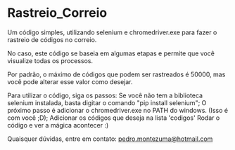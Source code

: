 # Rastreio_Correio
Um código simples, utilizando selenium e chromedriver.exe para fazer o rastreio de códigos no correio.

No caso, este código se baseia em algumas etapas e permite que você visualize todas os processos. 

Por padrão, o máximo de códigos que podem ser rastreados é 50000, mas você pode alterar esse valor como desejar.

Para utilizar o código, siga os passos:
Se você não tem a biblioteca selenium instalada, basta digitar o comando "pip install selenium";
O próximo passo é adicionar o chromedriver.exe no PATH do windows. (Isso é com você ;D);
Adicionar os códigos que deseja na lista 'codigos'
Rodar o código e ver a mágica acontecer :)

Quaisquer dúvidas, entre em contato: pedro.montezuma@hotmail.com
